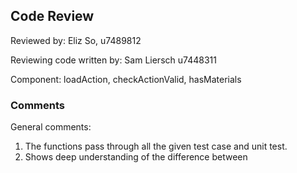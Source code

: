 ## Code Review

Reviewed by: Eliz So, u7489812

Reviewing code written by: Sam Liersch u7448311

Component: loadAction, checkActionValid, hasMaterials

### Comments 

General comments:
1) The functions pass through all the given test case and unit test. 
2) Shows deep understanding of the difference between 


